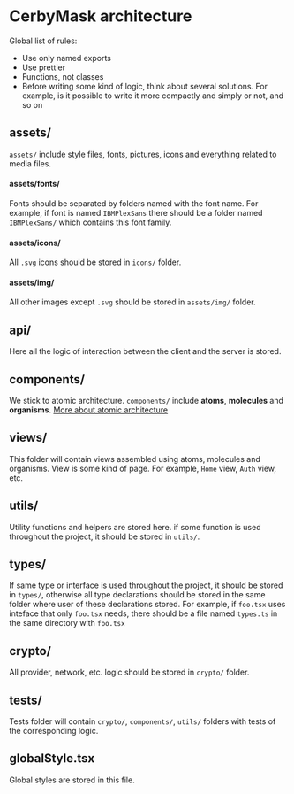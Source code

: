# CerbyMask architecture

Global list of rules:

- Use only named exports
- Use prettier
- Functions, not classes
- Before writing some kind of logic, think about several solutions. For example, is it possible to write it more compactly and simply or not, and so on

## assets/

`assets/` include style files, fonts, pictures, icons and everything related to media files.

#### assets/fonts/

Fonts should be separated by folders named with the font name.
For example, if font is named `IBMPlexSans` there should be a folder named `IBMPlexSans/` which contains this font family.

#### assets/icons/

All `.svg` icons should be stored in `icons/` folder.

#### assets/img/

All other images except `.svg` should be stored in `assets/img/` folder.

## api/
Here all the logic of interaction between the client and the server is stored.

## components/

We stick to atomic architecture.
`components/` include **atoms**, **molecules** and **organisms**.
[More about atomic architecture](https://github.com/danilowoz/react-atomic-design)

## views/

This folder will contain views assembled using atoms, molecules and organisms. View is some kind of page. For example, `Home` view, `Auth` view, etc.

## utils/

Utility functions and helpers are stored here. if some function is used throughout the project, it should be stored in `utils/`.

## types/

If same type or interface is used throughout the project, it should be stored in `types/`, otherwise all type declarations should be stored in the same folder where user of these declarations stored. For example, if `foo.tsx` uses inteface that only `foo.tsx` needs, there should be a file named `types.ts` in the same directory with `foo.tsx`

## crypto/

All provider, network, etc. logic should be stored in `crypto/` folder.

## tests/

Tests folder will contain `crypto/`, `components/`, `utils/` folders with tests of the corresponding logic.

## globalStyle.tsx

Global styles are stored in this file.
